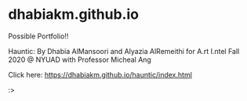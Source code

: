 # dhabiakm.github.io
Possible Portfolio!! 


Hauntic: By Dhabia AlMansoori and Alyazia AlRemeithi for A.rt I.ntel Fall 2020 @ NYUAD with Professor Micheal Ang

Click here: https://dhabiakm.github.io/hauntic/index.html

:>
